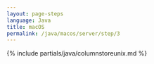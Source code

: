 ```yaml
---
layout: page-steps
language: Java
title: macOS
permalink: /java/macos/server/step/3
---
```


{% include partials/java/columnstoreunix.md %}
